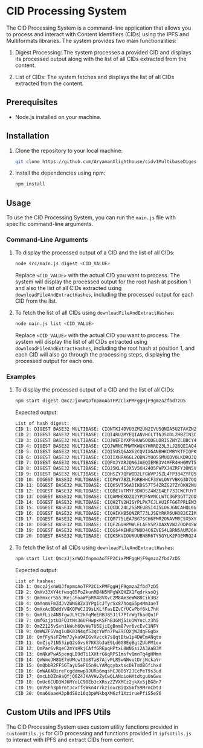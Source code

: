 # CID Processing System

The CID Processing System is a command-line application that allows you to process and interact with Content Identifiers (CIDs) using the IPFS and Multiformats libraries. The system provides two main functionalities:

1. Digest Processing: The system processes a provided CID and displays its processed output along with the list of all CIDs extracted from the content.

2. List of CIDs: The system fetches and displays the list of all CIDs extracted from the content.

## Prerequisites

- Node.js installed on your machine.

## Installation

1. Clone the repository to your local machine:
    ```bash
    git clone https://github.com/AryamanXlighthouse/cidv1MultibaseDigest.git
    ```
2. Install the dependencies using npm:
    ```bash
    npm install
    ```


## Usage

To use the CID Processing System, you can run the `main.js` file with specific command-line arguments.

### Command-Line Arguments

1. To display the processed output of a CID and the list of all CIDs:

    ```bash
    node src/main.js digest <CID_VALUE>
    ```
    Replace `<CID_VALUE>` with the actual CID you want to process. The system will display the processed output for the root hash at position 1 and also the list of all CIDs extracted using `downloadFileAndExtractHashes`, including the processed output for each CID from the list.

2. To fetch the list of all CIDs using `downloadFileAndExtractHashes`:
    ```bash
    node main.js list <CID_VALUE>
    ```
    Replace `<CID_VALUE>` with the actual CID you want to process. The system will display the list of all CIDs extracted using `downloadFileAndExtractHashes`, including the root hash at position 1, and each CID will also go through the processing steps, displaying the processed output for each one. 

### Examples

1. To display the processed output of a CID and the list of all CIDs:
    ```bash
    npm start digest QmczJjxnWQJfnpmoAoTFP2CixPMFggHjF9gmzaZfbd7zD5
    ```
    Expected output:
    ```bash
    List of hash digest:
    CID 1: DIGEST BASE32 MULTIBASE: CIQNTKI4DVU3ZM2UN2IVUSQNIA5U2TAVZN2K4QF225IDOURIWRKTFMA
    CID 2: DIGEST BASE32 MULTIBASE: CIQI4RU2MYEQIANVHCLTTNJ5UDLZHBZIN3CHMM3GD74EC4CSEEPVD6A
    CID 3: DIGEST BASE32 MULTIBASE: CIQJWEFDYXPRHUWGOODEUDRISZNYZLBBCY4L6V4ITKEPSQ5IKYWJS3I
    CID 4: DIGEST BASE32 MULTIBASE: CIQJWRNCPMWTKWQX7HRRE23L3LJ2BQEIAQ4VQKR5QF36USKGNMWXP4A
    CID 5: DIGEST BASE32 MULTIBASE: CIQI5USQ6AX62CQVIXGANBHKCMBYKTFIQPKCB4UDMDUAKG4QEZ226QA
    CID 6: DIGEST BASE32 MULTIBASE: CIQIIXHRK6GL2OBN2YUO5SMUQDVOLKDRQJQDWTBQYFS7UQ5U7BFM37Q
    CID 7: DIGEST BASE32 MULTIBASE: CIQPXJYARJQN6JAEQIEMB3V4MFR4HH6MVT5HKBXF4GJQBW7F6VQFOFA
    CID 8: DIGEST BASE32 MULTIBASE: CIQJ5KL4IJX5V5KH24O5FWPXJ4ZRFY3ON5VEC3ERIDUGE75NR7VIJTY
    CID 9: DIGEST BASE32 MULTIBASE: CIQHSZY7QFWID2LFGWVPJ5ZL4FP334ZYFQ5WRSDILH6L3QR2M3MRP3Y
    CID 10: DIGEST BASE32 MULTIBASE: CIQPWY7BZLFGRBHHCF3SWLONYVBKG3D7OQ24TTGPLMNLA6KAUGT2AFA
    CID 11: DIGEST BASE32 MULTIBASE: CIQKSVT56ADIKDS57T54ZRZG27ZYOKH2MUCSYLEPTWC6Q6JOSQQRXFY
    CID 12: DIGEST BASE32 MULTIBASE: CIQBE7VTMYF3DHDSZ4WZE4EF73ICWCFUYT4M3I4JET5QU5QKP6RTPKA
    CID 13: DIGEST BASE32 MULTIBASE: CIQAMHEKDZQ2YPDFNVNCLWTC3GP3GTT2ODWELFNUYAWQ7F5OYMGRPRI
    CID 14: DIGEST BASE32 MULTIBASE: CIQH2TV2HISYPLPK7CJLHU2FFG6TPRLEM3MG2MNNDDXXWUOLETYBPYY
    CID 15: DIGEST BASE32 MULTIBASE: CIQCDC24L255MEUBSI4J5LO6JGNCAHQL6G4KTUEVXR5ATE6SBKFI2IQ
    CID 16: DIGEST BASE32 MULTIBASE: CIQHIKHB5QNZRT73LJSEYRKR6UHOB2CZIM4ILU2VTD3DN3Z4IZEPYBA
    CID 17: DIGEST BASE32 MULTIBASE: CIQM775LEA7BG7SCH6FMR2ONAVMRC5X5XYR3BATRLCIKRGXAFTROKBY
    CID 18: DIGEST BASE32 MULTIBASE: CIQF2GVHPMWLELAEVSP7OAXNVW2ZOOP4SWUITZEARTTNUO2NI4N3H3A
    CID 19: DIGEST BASE32 MULTIBASE: CIQGS4KEHRUPNUD4C6ZVES4LBRN5AUMJ6HHRSUIGUFHN44VECR5FNAA
    CID 20: DIGEST BASE32 MULTIBASE: CIQK5KVIOU6UUBNBR6TY5GYLK2FOEMRQ24AR545YWYX4SXCE2OY46MY
    ```


2. To fetch the list of all CIDs using `downloadFileAndExtractHashes`:
    ```bash
    npm start list QmczJjxnWQJfnpmoAoTFP2CixPMFggHjF9gmzaZfbd7zD5
    ```
    Expected output:
    ```bash
    List of hashes:
    CID 1: QmczJjxnWQJfnpmoAoTFP2CixPMFggHjF9gmzaZfbd7zD5
    CID 2: QmXv33XY4tfwxq85PoZkunMB4N5NPgWXQHZX1FqdrksoQj
    CID 3: QmYmxcrS55JKejJhoaWPpRR48VXvC2M8Am3eWW8RCik3Bz
    CID 4: QmYnmVFmZdJV2WNG8Zx1YPgicJTyrSx87hoqG5p4Mm3aeT
    CID 5: QmXxAcBDddYVGKQPWCJ19sLKLfFasEZvCfUCwPbf6kL7hH
    CID 6: QmXFLiz4N8fgwJLYC2kfqMeERBJ8SJ1f7PTrWgThadQo1F
    CID 7: QmfGzjptU3FQ3tMs36UFHwpxKSFhB3GMj5iu1WYncLz3h5
    CID 8: QmZ2125vSxh1kWuh6QvWe7U5EjiEgBnm87vr6vcEvC1NFY
    CID 9: QmWWZF5Vag1uDK83N4qf53qcYWfn7PwZ9CQXjWZdgEGgbx
    CID 10: QmfFyNsFZMm7Jyka9AEGvXvcck7sQqtBtw1p4DWCmANqto
    CID 11: QmZjg71N53ipQ2sGvs67KK3bJaE9Ld6G8EgBgtZUbFM1ev
    CID 12: QmPar6vRqeC2mYsHkjCAffGREpqHPtxL8WNGsi2A3AaB3M
    CID 13: QmNkWPwA5penqLD9dTi1XHtrG6qRPS1msfvQmnTq4gHMmn
    CID 14: QmWmoJH8GE7xUMcwt3U8TaB7AjvPLR5wNNvutDrjNckaYr
    CID 15: QmQbbR2FF56TayU5eF65n9LYAMgqybxtscDkTmUB6fihxd
    CID 16: QmWA6ABireFcgddmwp9JURo6mqshCJ885Y2JEcPeT9s3ud
    CID 17: QmcLbDZn9aQYjQ6Z4JKAVHvZyCwQLANoioHXtdtguUnGwx
    CID 18: QmUc6CUD3WJ6MYoLC98Eb3cXRszZZVXMCz2jkXx5jBG8n7
    CID 19: QmVSFh3phr6tJcxTfsWkn4r7kzioucBiQxS6f59MrnCbt3
    CID 20: Qma6UaaeH3pBdS8z16q3pWNkbqXM6zf1XziruePfiS5eS6
    ```


## Custom Utils and IPFS Utils

The CID Processing System uses custom utility functions provided in `customUtils.js` for CID processing and functions provided in `ipfsUtils.js` to interact with IPFS and extract CIDs from content.